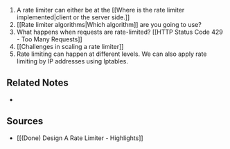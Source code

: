 1. A rate limiter can either be at the [[Where is the rate limiter implemented|client or the server side.]]
2. [[Rate limiter algorithms|Which algorithm]] are you going to use?
3. What happens when requests are rate-limited? [[HTTP Status Code 429 - Too Many Requests]]
4. [[Challenges in scaling a rate limiter]]
5. Rate limiting can happen at different levels. We can also apply rate limiting by IP addresses using Iptables.

## Related Notes
- 

## Sources
- [[(Done) Design A Rate Limiter - Highlights]]